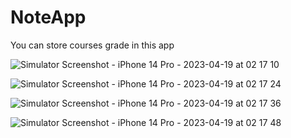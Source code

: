 # NoteApp
 You can store courses grade in this app

![Simulator Screenshot - iPhone 14 Pro - 2023-04-19 at 02 17 10](https://user-images.githubusercontent.com/109426253/232926047-10561df4-0a75-498a-8ae5-2ace9eb842aa.png)

![Simulator Screenshot - iPhone 14 Pro - 2023-04-19 at 02 17 24](https://user-images.githubusercontent.com/109426253/232926126-9da0d613-5155-418d-a110-0bac8cf98f46.png)

![Simulator Screenshot - iPhone 14 Pro - 2023-04-19 at 02 17 36](https://user-images.githubusercontent.com/109426253/232926213-f4a8cbc2-942f-44d4-99b2-7d27b556fa1a.png)

![Simulator Screenshot - iPhone 14 Pro - 2023-04-19 at 02 17 48](https://user-images.githubusercontent.com/109426253/232926250-fd820b04-1850-436d-ba8f-a59c007b5e90.png)
